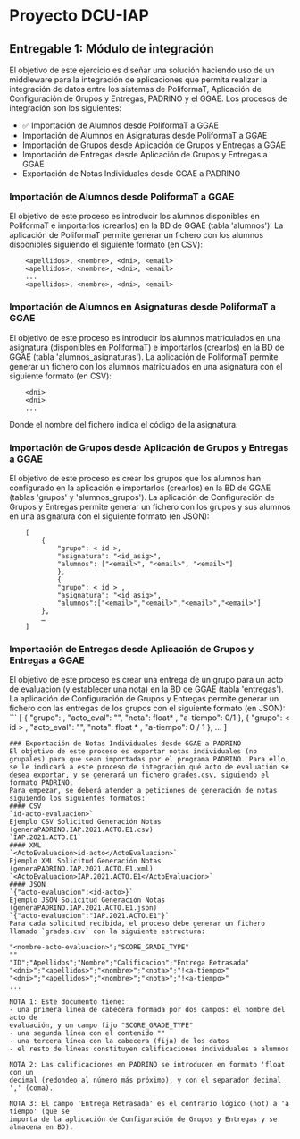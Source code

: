 # Proyecto DCU-IAP

## Entregable 1: Módulo de integración
El objetivo de este ejercicio es diseñar una solución haciendo uso de un
middleware para la integración de aplicaciones que permita realizar la
integración de datos entre los sistemas de PoliformaT, Aplicación de Configuración
de Grupos y Entregas, PADRINO y el GGAE. Los procesos de integración son los
siguientes:
- ✅ Importación de Alumnos desde PoliformaT a GGAE 
- Importación de Alumnos en Asignaturas desde PoliformaT a GGAE
- Importación de Grupos desde Aplicación de Grupos y Entregas a GGAE
- Importación de Entregas desde Aplicación de Grupos y Entregas a GGAE
- Exportación de Notas Individuales desde GGAE a PADRINO
### Importación de Alumnos desde PoliformaT a GGAE
El objetivo de este proceso es introducir los alumnos disponibles en PoliformaT e importarlos (crearlos) en la BD de GGAE (tabla 'alumnos').
La aplicación de PoliformaT permite generar un fichero con los alumnos disponibles siguiendo el siguiente formato (en CSV):
```
	<apellidos>, <nombre>, <dni>, <email>
	<apellidos>, <nombre>, <dni>, <email>
	...
	<apellidos>, <nombre>, <dni>, <email>
```
### Importación de Alumnos en Asignaturas desde PoliformaT a GGAE
El objetivo de este proceso es introducir los alumnos matriculados en una asignatura (disponibles en PoliformaT) e importarlos (crearlos) en la BD de GGAE (tabla 'alumnos_asignaturas').
La aplicación de PoliformaT permite generar un fichero con los alumnos matriculados en una asignatura con el siguiente formato (en CSV):
```
	<dni>
	<dni>
	...
```
Donde el nombre del fichero indica el código de la asignatura.
### Importación de Grupos desde Aplicación de Grupos y Entregas a GGAE
El objetivo de este proceso es crear los grupos que los alumnos han configurado en la aplicación e importarlos (crearlos) en la BD de GGAE (tablas 'grupos' y 'alumnos_grupos').
La aplicación de Configuración de Grupos y Entregas permite generar un fichero con los grupos y sus alumnos en una asignatura con el siguiente formato (en JSON):
```
	[
		{
			"grupo": < id >,
			"asignatura": "<id_asig>",
			"alumnos": ["<email>", "<email>", "<email>"]
			},
			{
			"grupo": < id > ,
			"asignatura": "<id_asig>",
			"alumnos":["<email>","<email>","<email>","<email>"]
		},
		…
	]
```
### Importación de Entregas desde Aplicación de Grupos y Entregas a GGAE
El objetivo de este proceso es crear una entrega de un grupo para un acto de evaluación (y establecer una nota) en la BD de GGAE (tabla 'entregas').
La aplicación de Configuración de Grupos y Entregas permite generar un fichero con las entregas de los grupos con el siguiente formato (en JSON):
	```
	[
		{
			"grupo": <id>,
			"acto_eval": "<id>",
			"nota": float* ,
			"a-tiempo": 0/1
		},
		{
			"grupo": < id > ,
			"acto_eval": "<id>",
			"nota": float * ,
			"a-tiempo": 0 / 1
		},
		...
	]
```
### Exportación de Notas Individuales desde GGAE a PADRINO
El objetivo de este proceso es exportar notas individuales (no grupales) para que sean importadas por el programa PADRINO. Para ello, se le indicará a este proceso de integración qué acto de evaluación se desea exportar, y se generará un fichero grades.csv, siguiendo el formato PADRINO.
Para empezar, se deberá atender a peticiones de generación de notas siguiendo los siguientes formatos:
#### CSV
`id-acto-evaluacion>`
Ejemplo CSV Solicitud Generación Notas (generaPADRINO.IAP.2021.ACTO.E1.csv)
`IAP.2021.ACTO.E1`
#### XML
`<ActoEvaluacion>id-acto</ActoEvaluacion>`
Ejemplo XML Solicitud Generación Notas (generaPADRINO.IAP.2021.ACTO.E1.xml)
`<ActoEvaluacion>IAP.2021.ACTO.E1</ActoEvaluacion>`
#### JSON
`{"acto-evaluacion":<id-acto>}`
Ejemplo JSON Solicitud Generación Notas (generaPADRINO.IAP.2021.ACTO.E1.json)
`{"acto-evaluacion":"IAP.2021.ACTO.E1"}`
Para cada solicitud recibida, el proceso debe generar un fichero llamado `grades.csv` con la siguiente estructura:
```
	"<nombre-acto-evaluacion>";"SCORE_GRADE_TYPE"
	""
	"ID";"Apellidos";"Nombre";"Calificacion";"Entrega Retrasada"
	"<dni>";"<apellidos>";"<nombre>";"<nota>";"!<a-tiempo>"
	"<dni>";"<apellidos>";"<nombre>";"<nota>";"!<a-tiempo>"
	...
```
NOTA 1: Este documento tiene:
- una primera línea de cabecera formada por dos campos: el nombre del acto de
evaluación, y un campo fijo "SCORE_GRADE_TYPE"
- una segunda línea con el contenido ""
- una tercera línea con la cabecera (fija) de los datos
- el resto de líneas constituyen calificaciones individuales a alumnos

NOTA 2: Las calificaciones en PADRINO se introducen en formato 'float' con un
decimal (redondeo al número más próximo), y con el separador decimal ',' (coma).

NOTA 3: El campo 'Entrega Retrasada' es el contrario lógico (not) a 'a tiempo' (que se
importa de la aplicación de Configuración de Grupos y Entregas y se almacena en BD).
